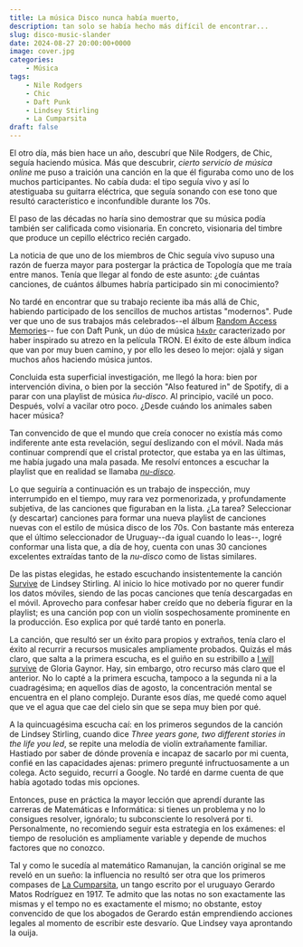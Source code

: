 ```yaml
---
title: La música Disco nunca había muerto,
description: tan solo se había hecho más difícil de encontrar...
slug: disco-music-slander
date: 2024-08-27 20:00:00+0000
image: cover.jpg
categories:
    - Música
tags:
    - Nile Rodgers
    - Chic
    - Daft Punk
    - Lindsey Stirling
    - La Cumparsita
draft: false
---
```


El otro día, más bien hace un año, descubrí que Nile Rodgers, de Chic, seguía haciendo música. Más que descubrir, *cierto servicio de música online* me puso a traición una canción en la que él figuraba como uno de los muchos participantes.
No cabía duda: el tipo seguía vivo y así lo atestiguaba su guitarra eléctrica, que seguía sonando con ese tono que resultó característico e inconfundible durante los 70s. 

El paso de las décadas no haría sino demostrar que su música podía también ser calificada como visionaria. En concreto, visionaria del timbre que produce un cepillo eléctrico recién cargado.

La noticia de que uno de los miembros de Chic seguía vivo supuso una razón de fuerza mayor para postergar la práctica de Topología que me traía entre manos. Tenía que llegar al fondo de este asunto: ¿de cuántas canciones, de cuántos álbumes habría participado sin mi conocimiento? 

No tardé en encontrar que su trabajo reciente iba más allá de Chic, habiendo participado de los sencillos de muchos artistas "modernos". Pude ver que uno de sus trabajos más celebrados--el álbum [Random Access Memories](https://en.wikipedia.org/wiki/Random_Access_Memories)-- fue con Daft Punk, un dúo de música [`h4x0r`](https://www.urbandictionary.com/define.php?term=h4x0r) caracterizado por haber inspirado su atrezo en la película TRON.
El éxito de este álbum indica que van por muy buen camino, y por ello les deseo lo mejor: ojalá y sigan muchos años haciendo música juntos.

Concluida esta superficial investigación, me llegó la hora: bien por intervención divina, o bien por la sección "Also featured in" de Spotify, di a parar con una playlist de música *ñu-disco*. Al principio, vacilé un poco. Después, volví a vacilar otro poco. ¿Desde cuándo los animales saben hacer música? 

Tan convencido de que el mundo que creía conocer no existía más como indiferente ante esta revelación, seguí deslizando con el móvil. Nada más continuar comprendí que el cristal protector, que estaba ya en las últimas, me había jugado una mala pasada. Me resolví entonces a escuchar la playlist que en realidad se llamaba [*nu-disco*](https://open.spotify.com/playlist/37i9dQZF1DXattPCMpISJh).

Lo que seguiría a continuación es un trabajo de inspección, muy interrumpido en el tiempo, muy rara vez pormenorizada, y profundamente subjetiva, de las canciones que figuraban en la lista. ¿La tarea? Seleccionar (y descartar) canciones para formar una nueva playlist de canciones nuevas con el estilo de música disco de los 70s. Con bastante más entereza que el último seleccionador de Uruguay--da igual cuando lo leas--, logré conformar una lista que, a día de hoy, cuenta con unas 30 canciones excelentes extraídas tanto de la *nu-disco* como de listas similares.

De las pistas elegidas, he estado escuchando insistentemente la canción [Survive](https://www.youtube.com/watch?v=u6AzP69OcZE) de Lindsey Stirling. Al inicio lo hice motivado por no querer fundir los datos móviles, siendo de las pocas canciones que tenía descargadas en el móvil. Aprovecho para confesar haber creído que no debería figurar en la playlist; es una canción pop con un violín sospechosamente prominente en la producción. Eso explica por qué tardé tanto en ponerla.

La canción, que resultó ser un éxito para propios y extraños, tenía claro el éxito al recurrir a recursos musicales ampliamente probados. Quizás el más claro, que salta a la primera escucha, es el guiño en su estribillo a [I will survive](https://www.youtube.com/watch?v=FHhZPp08s74) de Gloria Gaynor. Hay, sin embargo, otro recurso más claro que el anterior. No lo capté a la primera escucha, tampoco a la segunda ni a la cuadragésima; en aquellos días de agosto, la concentración mental se encuentra en el plano complejo. Durante esos días, me quedé como aquel que ve el agua que cae del cielo sin que se sepa muy bien por qué. 

A la quincuagésima escucha caí: en los primeros segundos de la canción de Lindsey Stirling, cuando dice *Three years gone, two different stories in the life you led*, se repite una melodía de violín extrañamente familiar. Hastiado por saber de dónde provenía e incapaz de sacarlo por mi cuenta, confié en las capacidades ajenas: primero pregunté infructuosamente a un colega. Acto seguido, recurrí a Google. No tardé en darme cuenta de que había agotado todas mis opciones.

Entonces, puse en práctica la mayor lección que aprendí durante las carreras de Matemáticas e Informática: si tienes un problema y no lo consigues resolver, ignóralo; tu subconsciente lo resolverá por ti. Personalmente, no recomiendo seguir esta estrategia en los exámenes: el tiempo de resolución es ampliamente variable y depende de muchos factores que no conozco.

Tal y como le sucedía al matemático Ramanujan, la canción original se me reveló en un sueño: la influencia no resultó ser otra que los primeros compases de [La Cumparsita](https://open.spotify.com/intl-es/track/2PPsnOhiJenZe2iok4BMpo), un tango escrito por el uruguayo Gerardo Matos Rodríguez en 1917. Te admito que las notas no son exactamente las mismas y el tempo no es exactamente el mismo; no obstante, estoy convencido de que los abogados de Gerardo están emprendiendo acciones legales al momento de escribir este desvarío. Que Lindsey vaya aprontando la ouija.